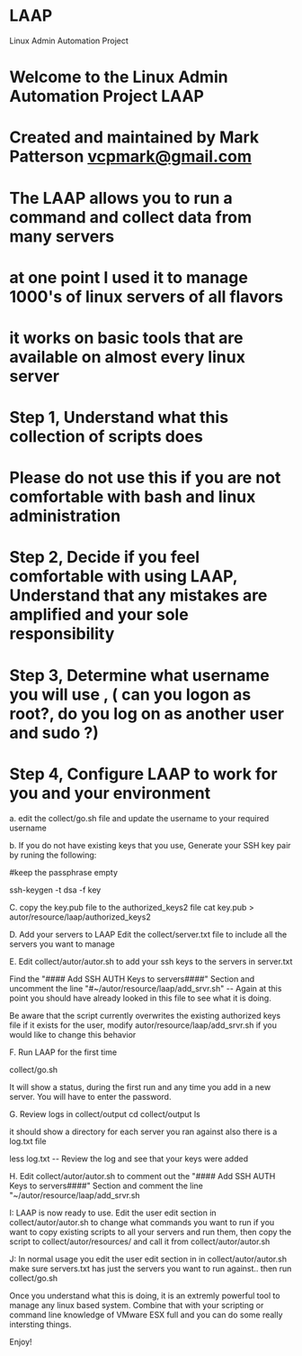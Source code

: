 # LAAP
Linux Admin Automation Project
# Welcome to the Linux Admin Automation Project LAAP
# Created and maintained by Mark Patterson vcpmark@gmail.com

# The LAAP allows you to run a command and collect data from many servers
# at one point I used it to manage 1000's of linux servers of all flavors
# it works on basic tools that are available on almost every linux server

# Step 1, Understand what this collection of scripts does
# Please do not use this if you are not comfortable with bash and linux administration

# Step 2, Decide if you feel comfortable with using LAAP, Understand that any mistakes are amplified and your sole responsibility

# Step 3, Determine what username you will use , ( can you logon as root?,  do you log on as another user and sudo ?)

# Step 4, Configure LAAP to work for you and your environment

a. edit the collect/go.sh file and update the username to your required username

b. If you do not have existing keys that you use, Generate your SSH key pair by runing the following:

#keep the passphrase empty

ssh-keygen -t dsa -f key

C. copy the key.pub file to the authorized_keys2 file
cat key.pub > autor/resource/laap/authorized_keys2

D. Add your servers to LAAP
 Edit the collect/server.txt file to include all the servers you want to manage

E.   Edit collect/autor/autor.sh to add your ssh keys to the servers in server.txt

Find the "#### Add SSH AUTH Keys to servers####" Section and uncomment the line
"#~/autor/resource/laap/add_srvr.sh"     -- Again at this point you should have already looked in this file to see what it is doing.

Be aware that the script currently overwrites the existing authorized keys file if it exists for the user, modify autor/resource/laap/add_srvr.sh if you would like to change this behavior

F.  Run LAAP for the first time

collect/go.sh

It will show a status,  during the first run and any time you add in a new server.  You will have to enter the password.

G.   Review logs in collect/output
cd collect/output
ls

it should show a directory for each server you ran against  also there is a log.txt file

less log.txt   -- Review the log and see that your keys were added

H. Edit collect/autor/autor.sh to comment out the "#### Add SSH AUTH Keys to servers####" Section and comment the line
"~/autor/resource/laap/add_srvr.sh

I: LAAP is now ready to use.   Edit the user edit section in collect/autor/autor.sh to change what commands you want to run
if you want to copy existing scripts to all your servers and run them, then copy the script to collect/autor/resources/ and call it from collect/autor/autor.sh 

J:   In normal usage you edit the user edit section in  in collect/autor/autor.sh make sure servers.txt has just the servers you want to run against..   then run collect/go.sh

Once you understand what this is doing, it is an extremly powerful tool to manage any linux based system.  Combine that with your scripting or command line knowledge of 
VMware ESX full and you can do some really intersting things.

Enjoy!

